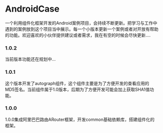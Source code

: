 # AndroidCase
一个利用组件化框架开发的Android案例项目，会持续不断更新。把学习与工作中遇到的案例放到这个项目当中展示。每一个小版本更新一个案例或者对开放有帮助的功能。欢迎喜欢的小伙伴提供建议或者需求，我在有空的时候会尽快更新....

### 1.0.2
当前版本功能还在规划中...

### 1.0.1
这个版本开发了autograph组件，这个组件主要是为了方便开发的查看应用的MD5签名。当前组件属于1.0版本，后期为了方便开发可能会加上获取SHA1值功能。

### 1.0.0
1.0.0集成阿里巴巴路由ARouter框架，开发common基础依赖库，搭建组件化的框架。
